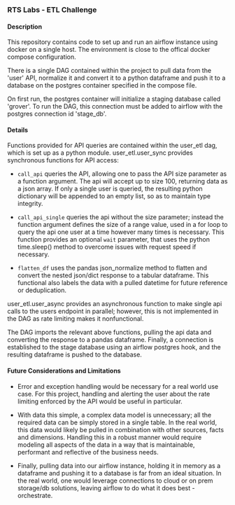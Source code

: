### RTS Labs - ETL Challenge

#### Description

This repository contains code to set up and run an airflow instance using docker on a single host. The environment is close to the offical docker compose configuration.

There is a single DAG contained within the project to pull data from the 'user' API, normalize it and convert it to a python dataframe and push it to a database on the postgres container specified in the compose file.

On first run, the postgres container will initialize a staging database called 'grover'. To run the DAG, this connection must be added to airflow with the postgres connection id 'stage_db'.

#### Details

Functions provided for API queries are contained within the user_etl dag, which is set up as a python module. user_etl.user_sync provides synchronous functions for API access:

- `call_api` queries the API, allowing one to pass the API size parameter as a function argument. The api will accept up to size 100, returning data as a json array. If only a single user is queried, the resulting python dictionary will be appended to an empty list, so as to maintain type integrity.

- `call_api_single` queries the api without the size parameter; instead the function argument defines the size of a range value, used in a for loop to query the api one user at a time however many times is necessary. This function provides an optional `wait` parameter, that uses the python time.sleep() method to overcome issues with request speed if necessary.

- `flatten_df` uses the pandas json_normalize method to flatten and convert the nested json/dict response to a tabular dataframe. This functional also labels the data with a pulled datetime for future reference or deduplication.

user_etl.user_async provides an asynchronous function to make single api calls to the users endpoint in parallel; however, this is not implemented in the DAG as rate limiting makes it nonfunctional.

The DAG imports the relevant above functions, pulling the api data and converting the response to a pandas dataframe. Finally, a connection is established to the stage database using an airflow postgres hook, and the resulting dataframe is pushed to the database.

#### Future Considerations and Limitations

- Error and exception handling would be necessary for a real world use case. For this project, handling and alerting the user about the rate limiting enforced by the API would be useful in particular.

- With data this simple, a complex data model is unnecessary; all the required data can be simply stored in a single table. In the real world, this data would likely be pulled in combination with other sources, facts and dimensions. Handling this in a robust manner would require modeling all aspects of the data in a way that is maintainable, performant and reflective of the business needs.

- Finally, pulling data into our airflow instance, holding it in memory as a dataframe and pushing it to a database is far from an ideal situation. In the real world, one would leverage connections to cloud or on prem storage/db solutions, leaving airflow to do what it does best - orchestrate.
